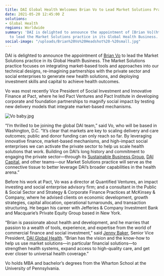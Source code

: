 ```yaml
---
title: DAI Global Health Welcomes Brian Vo to Lead Market Solutions Practice
date: 2021-05-20 12:45:00 Z
solutions:
- Global Health
regions: Worldwide
summary: 'DAI is delighted to announce the appointment of [Brian Vo](https://www.dai.com/who-we-are/our-team/brian-vo)
  to lead the Market Solutions practice in its Global Health Business. '
social-image: "/uploads/Brian%20Vo%20Headshot%20-%20small.jpg"
---
```


DAI is delighted to announce the appointment of [Brian Vo](https://www.dai.com/who-we-are/our-team/brian-vo) to lead the Market Solutions practice in its Global Health Business. The Market Solutions practice focuses on integrating market-based tools and approaches into our technical designs, re-imagining partnerships with the private sector and social enterprises to generate new health solutions, and deploying investment skills and capital to achieve health outcomes.

Vo was most recently Vice President of Social Investment and Innovative Finance at Pact, where he led Pact Ventures and Pact Institute in developing corporate and foundation partnerships to magnify social impact by testing new delivery models that integrate market-based mechanisms. 

![Vo baby.jpg](/uploads/Vo%20baby.jpg)

“I’m thrilled to be joining the global DAI team,” said Vo, who will be based in Washington, D.C. “It’s clear that markets are key to scaling delivery and care outcomes; public and donor funding can only reach so far. By leveraging innovative finance, market-based mechanisms, and high-impact social enterprises we can activate the private sector to help us scale health solutions that work. Building on DAI’s long history and commitment to engaging the private sector—through its [Sustainable Business Group](https://www.dai.com/our-work/solutions/sustainable-business), [DAI Capital](https://www.dai.com/our-work/solutions/dai-capital), and other teams—our Market Solutions practice will serve as the connective tissue to better leverage DAI’s broader capabilities in the health arena.”

Before his work at Pact, Vo was a director at Quantified Ventures, an impact investing and social enterprise advisory firm; and a consultant in the Public & Social Sector and Strategy & Corporate Finance Practices at McKinsey & Company, where he advised clients on economic development, growth strategies, capital allocation, operational turnarounds, and transaction structuring. He began his career with Jefferies & Company Investment Bank and Macquarie’s Private Equity Group based in New York.

“Brian is passionate about health and development, and he marries that passion to a wealth of tools, experience, and expertise from the world of commercial finance and social investment,” said [Jenny Baker](https://www.dai.com/who-we-are/our-team/jenny-baker), Senior Vice President, [DAI Global Health](https://www.dai.com/our-work/solutions/global-health). “Brian has the vision and the know-how to help us use market solutions—in particular financial solutions—to strengthen health systems, expand access to high-quality care, and get ever closer to universal health coverage.”

Vo holds MBA and bachelor’s degrees from the Wharton School at the University of Pennsylvania.